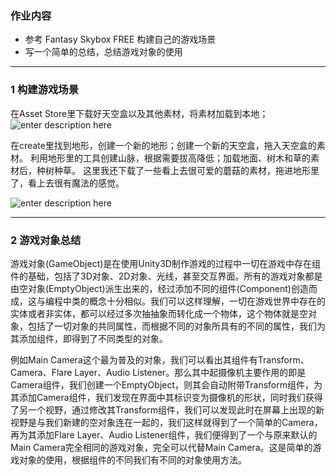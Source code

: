 
### 作业内容 
 
 -  参考 Fantasy Skybox FREE 构建自己的游戏场景
 - 写一个简单的总结，总结游戏对象的使用

------
### 1 构建游戏场景

在Asset Store里下载好天空盒以及其他素材，将素材加载到本地；
![enter description here](http://m.qpic.cn/psb?/53f71654-6458-4891-9edb-89c9b2417582/uZg6uuSg2DsZsnfMdKCztpIdXq3fUZzonjNE18wZNCw!/b/dPMAAAAAAAAA&bo=NQHbAAAAAAADB80!&rf=viewer_4)


在create里找到地形，创建一个新的地形；创建一个新的天空盒，拖入天空盒的素材。
利用地形里的工具创建山脉，根据需要拔高降低；加载地面、树木和草的素材后，种树种草。
这里我还下载了一些看上去很可爱的蘑菇的素材，拖进地形里了，看上去很有魔法的感觉。

![enter description here](http://m.qpic.cn/psb?/53f71654-6458-4891-9edb-89c9b2417582/c6PbWmLscqCCaZ7yNbD80U0AVFrfGgFayu9U4esNxBU!/b/dFYBAAAAAAAA&bo=aAdAAwAAAAADd34!&rf=viewer_4)

----

### 2 游戏对象总结


游戏对象(GameObject)是在使用Unity3D制作游戏的过程中一切在游戏中存在组件的基础，包括了3D对象、2D对象、光线，甚至交互界面。所有的游戏对象都是由空对象(EmptyObject)派生出来的，经过添加不同的组件(Component)创造而成，这与编程中类的概念十分相似。我们可以这样理解，一切在游戏世界中存在的实体或者非实体，都可以经过多次抽抽象而转化成一个物体，这个物体就是空对象，包括了一切对象的共同属性，而根据不同的对象所具有的不同的属性，我们为其添加组件，即得到了不同类型的对象。

例如Main Camera这个最为普及的对象，我们可以看出其组件有Transform、Camera、Flare Layer、Audio Listener。那么其中起摄像机主要作用的即是Camera组件，我们创建一个EmptyObject，则其会自动附带Transform组件，为其添加Camera组件，我们发现在界面中其标识变为摄像机的形状，同时我们获得了另一个视野，通过修改其Transform组件，我们可以发现此时在屏幕上出现的新视野是与我们新建的空对象连在一起的，我们这样就得到了一个简单的Camera，再为其添加Flare Layer、Audio Listener组件，我们便得到了一个与原来默认的Main Camera完全相同的游戏对象，完全可以代替Main Camera。这是简单的游戏对象的使用，根据组件的不同我们有不同的对象使用方法。
